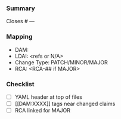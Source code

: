 ### Summary
Closes #<issue> — <one line>

### Mapping
- DAM: <IDs>
- LDAI: <refs or N/A>
- Change Type: PATCH/MINOR/MAJOR
- RCA: <RCA-## if MAJOR>

### Checklist
- [ ] YAML header at top of files
- [ ] [[DAM:XXXX]] tags near changed claims
- [ ] RCA linked for MAJOR
